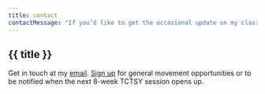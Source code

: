```yaml
---
title: contact
contactMessage: "If you’d like to get the occasional update on my class offerings, and/or new opportunities to work with me, subscribe here:"
---
```


## {{ title }}

Get in touch at my [email](caitlynferencesaunders@gmail.com).
[Sign up](http://eepurl.com/sessionup) for general movement opportunities or to be notified when the next 8-week TCTSY session opens up.
